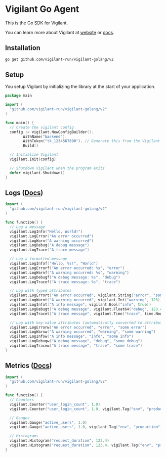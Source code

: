 # Vigilant Go Agent

This is the Go SDK for Vigilant.

You can learn more about Vigilant at [website](https://vigilant.run) or [docs](https://docs.vigilant.run).

## Installation

```bash
go get github.com/vigilant-run/vigilant-golang/v2
```

## Setup

You setup Vigilant by initializing the library at the start of your application.

```go
package main

import (
  "github.com/vigilant-run/vigilant-golang/v2"
)

func main() {
  // Create the vigilant config
  config := vigilant.NewConfigBuilder().
		WithName("backend").
		WithToken("tk_1234567890"). // Generate this from the Vigilant dashboard
		Build()

  // Initialize Vigilant
  vigilant.Init(config)

  // Shutdown Vigilant when the program exits
  defer vigilant.Shutdown()
}
```

## Logs ([Docs](https://docs.vigilant.run/logs))

```go
import (
  "github.com/vigilant-run/vigilant-golang/v2"
)

func function() {
  // Log a message
  vigilant.LogInfo("Hello, World!")
  vigilant.LogError("An error occurred")
  vigilant.LogWarn("A warning occurred")
  vigilant.LogDebug("A debug message")
  vigilant.LogTrace("A trace message")

  // Log a formatted message
  vigilant.LogInfof("Hello, %s!", "World")
  vigilant.LogErrorf("An error occurred: %s", "error")
  vigilant.LogWarnf("A warning occurred: %s", "warning")
  vigilant.LogDebugf("A debug message: %s", "debug")
  vigilant.LogTracef("A trace message: %s", "trace")

  // Log with typed attributes
  vigilant.LogErrort("An error occurred", vigilant.String("error", "some error"))
  vigilant.LogWarnt("A warning occurred", vigilant.Int("warning", 123))
  vigilant.LogInfot("A info message", vigilant.Bool("info", true))
  vigilant.LogDebugt("A debug message", vigilant.Float64("debug", 123.456))
  vigilant.LogTracet("A trace message", vigilant.Time("trace", time.Now()))

  // Log with key-value attributes (automatically converted to attribute pairs)
  vigilant.LogErrorw("An error occurred", "error", "some error")
  vigilant.LogWarnw("A warning occurred", "warning", "some warning")
  vigilant.LogInfow("A info message", "info", "some info")
  vigilant.LogDebugw("A debug message", "debug", "some debug")
  vigilant.LogTracew("A trace message", "trace", "some trace")
}
```

## Metrics ([Docs](https://docs.vigilant.run/metrics))

```go
import (
  "github.com/vigilant-run/vigilant-golang/v2"
)

func function() {
  // Counters
  vigilant.Counter("user_login_count", 1.0)
  vigilant.Counter("user_login_count", 1.0, vigilant.Tag("env", "production"))

  // Gauges
  vigilant.Gauge("active_users", 1.0)
  vigilant.Gauge("active_users", 1.0, vigilant.Tag("env", "production"))

  // Histograms
  vigilant.Histogram("request_duration", 123.4)
  vigilant.Histogram("request_duration", 123.4, vigilant.Tag("env", "production"))
}
```
